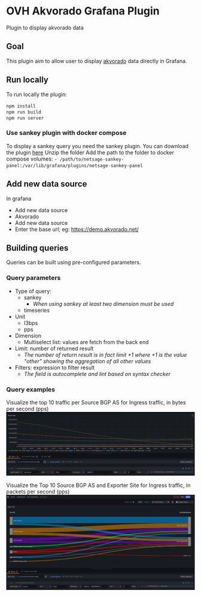 # OVH Akvorado Grafana Plugin

Plugin to display akvorado data

## Goal

This plugin aim to allow user to display [akvorado](https://github.com/akvorado/akvorado) data directly in Grafana.

## Run locally

To run locally the plugin:

```
npm install
npm run build
npm run server
```

### Use sankey plugin with docker compose

To display a sankey query you need the sankey plugin.
You can download the plugin [here](https://grafana.com/grafana/plugins/netsage-sankey-panel/?tab=installation)
Unzip the folder
Add the path to the folder to docker compose volumes:
`- /path/to/netsage-sankey-panel:/var/lib/grafana/plugins/netsage-sankey-panel`

## Add new data source

In grafana

- Add new data source
- Akvorado
- Add new data source
- Enter the base url; eg: https://demo.akvorado.net/


## Building queries

Queries can be built using pre-configured parameters.

### Query parameters

- Type of query:
  - sankey
    - _When using sankey at least two dimension must be used_
  - timeseries
- Unit
  - l3bps
  - pps
- Dimension
  - Multiselect list: values are fetch from the back end
- Limit: number of returned result
  - _The number of return result is in fact limit +1 where +1 is the value "other" showing the aggregation of all other values_
- Filters: expression to filter result
  - _The field is autocomplete and lint based on syntax checker_

### Query examples

Visualize the top 10 traffic per Source BGP AS for Ingress traffic, in bytes per second (pps)
![example1.png](src/img/example1.png)

Visualize the Top 10 Source BGP AS and Exporter Site for Ingress traffic, in packets per second (pps)
![example2.png](src/img/example2.png)
